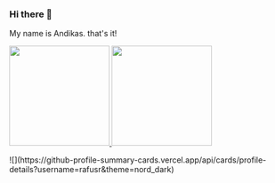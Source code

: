 ### Hi there 👋

My name is Andikas. that's it!

<p align="left">
<a href="https://github.com/snowfluke">
  <img height="180em" src="https://github-readme-stats-eight-theta.vercel.app/api?username=rafusr&show_icons=true&theme=tokyonight&include_all_commits=true&count_private=true"/>
  <img height="180em" src="https://github-readme-stats-eight-theta.vercel.app/api/top-langs/?username=rafusr&layout=compact&langs_count=8&theme=tokyonight"/>
</a>
</p>
![](https://github-profile-summary-cards.vercel.app/api/cards/profile-details?username=rafusr&theme=nord_dark)
<!--
**rafusr/rafusr** is a ✨ _special_ ✨ repository because its `README.md` (this file) appears on your GitHub profile.

Here are some ideas to get you started:

- 🔭 I’m currently working on ...
- 🌱 I’m currently learning ...
- 👯 I’m looking to collaborate on ...
- 🤔 I’m looking for help with ...
- 💬 Ask me about ...
- 📫 How to reach me: ...
- 😄 Pronouns: ...
- ⚡ Fun fact: ...
-->
